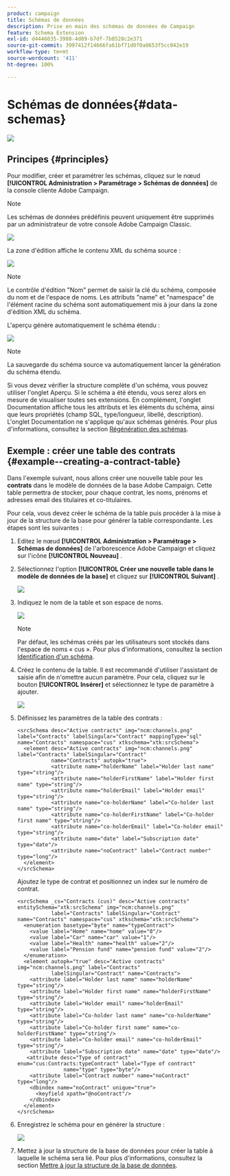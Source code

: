 ```yaml
---
product: campaign
title: Schémas de données
description: Prise en main des schémas de données de Campaign
feature: Schema Extension
exl-id: d4446035-3988-4d89-b7df-7b8528c2e371
source-git-commit: 3997412f14666fa61bf71d0f0a0653f5cc042e19
workflow-type: tm+mt
source-wordcount: '411'
ht-degree: 100%

---
```


# Schémas de données{#data-schemas}

![](../../assets/v7-only.svg)

## Principes {#principles}

Pour modifier, créer et paramétrer les schémas, cliquez sur le nœud **[!UICONTROL Administration > Paramétrage > Schémas de données]** de la console cliente Adobe Campaign.

>[!NOTE]
>
>Les schémas de données prédéfinis peuvent uniquement être supprimés par un administrateur de votre console Adobe Campaign Classic.

![](assets/d_ncs_integration_schema_navtree.png)

La zone d&#39;édition affiche le contenu XML du schéma source :

![](assets/d_ncs_integration_schema_edition.png)

>[!NOTE]
>
>Le contrôle d&#39;édition &quot;Nom&quot; permet de saisir la clé du schéma, composée du nom et de l&#39;espace de noms. Les attributs &quot;name&quot; et &quot;namespace&quot; de l&#39;élément racine du schéma sont automatiquement mis à jour dans la zone d&#39;édition XML du schéma.

L&#39;aperçu génère automatiquement le schéma étendu :

![](assets/d_ncs_integration_schema_edition2.png)

>[!NOTE]
>
>La sauvegarde du schéma source va automatiquement lancer la génération du schéma étendu.

Si vous devez vérifier la structure complète d&#39;un schéma, vous pouvez utiliser l&#39;onglet Aperçu. Si le schéma a été étendu, vous serez alors en mesure de visualiser toutes ses extensions. En complément, l&#39;onglet Documentation affiche tous les attributs et les éléments du schéma, ainsi que leurs propriétés (champ SQL, type/longueur, libellé, description). L&#39;onglet Documentation ne s&#39;applique qu&#39;aux schémas générés. Pour plus d&#39;informations, consultez la section [Régénération des schémas](../../configuration/using/regenerating-schemas.md).

## Exemple : créer une table des contrats {#example--creating-a-contract-table}

Dans l&#39;exemple suivant, nous allons créer une nouvelle table pour les **contrats** dans le modèle de données de la base Adobe Campaign. Cette table permettra de stocker, pour chaque contrat, les noms, prénoms et adresses email des titulaires et co-titulaires.

Pour cela, vous devez créer le schéma de la table puis procéder à la mise à jour de la structure de la base pour générer la table correspondante. Les étapes sont les suivantes :

1. Editez le nœud **[!UICONTROL Administration > Paramétrage > Schémas de données]** de l&#39;arborescence Adobe Campaign et cliquez sur l&#39;icône **[!UICONTROL Nouveau]** .
1. Sélectionnez l&#39;option **[!UICONTROL Créer une nouvelle table dans le modèle de données de la base]** et cliquez sur **[!UICONTROL Suivant]** .

   ![](assets/s_ncs_configuration_create_new_schema.png)

1. Indiquez le nom de la table et son espace de noms.

   ![](assets/s_ncs_configuration_create_new_param.png)

   >[!NOTE]
   >
   >Par défaut, les schémas créés par les utilisateurs sont stockés dans l&#39;espace de noms « cus ». Pour plus d&#39;informations, consultez la section [Identification d&#39;un schéma](../../configuration/using/about-schema-reference.md#identification-of-a-schema).

1. Créez le contenu de la table. Il est recommandé d&#39;utiliser l&#39;assistant de saisie afin de n&#39;omettre aucun paramètre. Pour cela, cliquez sur le bouton **[!UICONTROL Insérer]** et sélectionnez le type de paramètre à ajouter.

   ![](assets/s_ncs_configuration_create_new_content.png)

1. Définissez les paramètres de la table des contrats :

   ```
   <srcSchema desc="Active contracts" img="ncm:channels.png" label="Contracts" labelSingular="Contract" mappingType="sql" name="Contracts" namespace="cus" xtkschema="xtk:srcSchema">
     <element desc="Active contracts" img="ncm:channels.png" label="Contracts" labelSingular="Contract"
              name="Contracts" autopk="true">
              <attribute name="holderName" label="Holder last name" type="string"/>
              <attribute name="holderFirstName" label="Holder first name" type="string"/>
              <attribute name="holderEmail" label="Holder email" type="string"/>
              <attribute name="co-holderName" label="Co-holder last name" type="string"/>           
              <attribute name="co-holderFirstName" label="Co-holder first name" type="string"/>           
              <attribute name="co-holderEmail" label="Co-holder email" type="string"/>    
              <attribute name="date" label="Subscription date" type="date"/>     
              <attribute name="noContract" label="Contract number" type="long"/>  
     </element>
   </srcSchema>
   ```

   Ajoutez le type de contrat et positionnez un index sur le numéro de contrat.

   ```
   <srcSchema _cs="Contracts (cus)" desc="Active contracts" entitySchema="xtk:srcSchema" img="ncm:channels.png"
              label="Contracts" labelSingular="Contract" name="Contracts" namespace="cus" xtkschema="xtk:srcSchema">
     <enumeration basetype="byte" name="typeContract">
       <value label="Home" name="home" value="0"/>
       <value label="Car" name="car" value="1"/>
       <value label="Health" name="health" value="2"/>
       <value label="Pension fund" name="pension fund" value="2"/>
     </enumeration>
     <element autopk="true" desc="Active contracts" img="ncm:channels.png" label="Contracts"
              labelSingular="Contract" name="Contracts">
       <attribute label="Holder last name" name="holderName" type="string"/>
       <attribute label="Holder first name" name="holderFirstName" type="string"/>
       <attribute label="Holder email" name="holderEmail" type="string"/>
       <attribute label="Co-holder last name" name="co-holderName" type="string"/>
       <attribute label="Co-holder first name" name="co-holderFirstName" type="string"/>
       <attribute label="Co-holder email" name="co-holderEmail" type="string"/>
       <attribute label="Subscription date" name="date" type="date"/>
      <attribute desc="Type of contract" enum="cus:Contracts:typeContract" label="Type of contract"
                  name="type" type="byte"/>
       <attribute label="Contract number" name="noContract" type="long"/>
       <dbindex name="noContract" unique="true">
         <keyfield xpath="@noContract"/>
       </dbindex>
     </element>
   </srcSchema>
   ```

1. Enregistrez le schéma pour en générer la structure :

   ![](assets/s_ncs_configuration_structure.png)

1. Mettez à jour la structure de la base de données pour créer la table à laquelle le schéma sera lié. Pour plus d&#39;informations, consultez la section [Mettre à jour la structure de la base de données](../../configuration/using/updating-the-database-structure.md).
